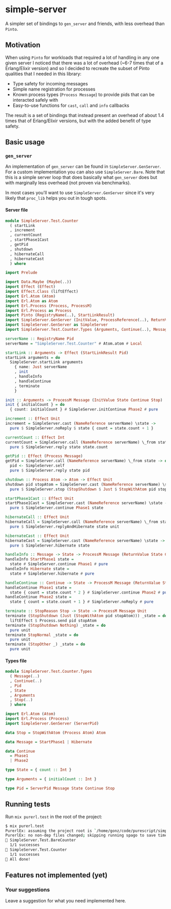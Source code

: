 # simple-server

A simpler set of bindings to `gen_server` and friends, with less overhead than `Pinto`.

## Motivation

When using `Pinto` for workloads that required a lot of handling in any one given server I noticed
that there was a lot of overhead (~6-7 times that of a Erlang/Elixir version) and so I decided to
recreate the subset of Pinto qualities that I needed in this library:

- Type safety for incoming messages
- Simple name registration for processes
- Known process types (`Process Message`) to provide pids that can be interacted safely with
- Easy-to-use functions for `cast`, `call` and `info` callbacks

The result is a set of bindings that instead present an overhead of about 1.4 times that of
Erlang/Elixir versions, but with the added benefit of type safety.

## Basic usage

### `gen_server`

An implementation of `gen_server` can be found in `SimpleServer.GenServer`. For a custom
implementation you can also use `SimpleServer.Bare`. Note that this is a simple server loop that
does basically what `gen_server` does but with marginally less overhead (not proven via benchmarks).

In most cases you'll want to use `SimpleServer.GenServer` since it's very likely that `proc_lib`
helps you out in tough spots.

#### Server file

```purescript
module SimpleServer.Test.Counter
  ( startLink
  , increment
  , currentCount
  , startPhase1Cast
  , getPid
  , shutdown
  , hibernateCall
  , hibernateCast
  ) where

import Prelude

import Data.Maybe (Maybe(..))
import Effect (Effect)
import Effect.Class (liftEffect)
import Erl.Atom (Atom)
import Erl.Atom as Atom
import Erl.Process (Process, ProcessM)
import Erl.Process as Process
import Pinto (RegistryName(..), StartLinkResult)
import SimpleServer.GenServer (InitValue, ProcessReference(..), ReturnValue, StopReason(..))
import SimpleServer.GenServer as SimpleServer
import SimpleServer.Test.Counter.Types (Arguments, Continue(..), Message(..), Pid, State, Stop(..))

serverName :: RegistryName Pid
serverName = "SimpleServer.Test.Counter" # Atom.atom # Local

startLink :: Arguments -> Effect (StartLinkResult Pid)
startLink arguments = do
  SimpleServer.startLink arguments
    { name: Just serverName
    , init
    , handleInfo
    , handleContinue
    , terminate
    }

init :: Arguments -> ProcessM Message (InitValue State Continue Stop)
init { initialCount } = do
  { count: initialCount } # SimpleServer.initContinue Phase2 # pure

increment :: Effect Unit
increment = SimpleServer.cast (NameReference serverName) \state ->
  pure $ SimpleServer.noReply $ state { count = state.count + 1 }

currentCount :: Effect Int
currentCount = SimpleServer.call (NameReference serverName) \_from state ->
  pure $ SimpleServer.reply state state.count

getPid :: Effect (Process Message)
getPid = SimpleServer.call (NameReference serverName) \_from state -> do
  pid <- SimpleServer.self
  pure $ SimpleServer.reply state pid

shutdown :: Process Atom -> Atom -> Effect Unit
shutdown pid stopAtom = SimpleServer.cast (NameReference serverName) \state ->
  pure $ SimpleServer.stop (StopShutdown $ Just $ StopWithAtom pid stopAtom) state

startPhase1Cast :: Effect Unit
startPhase1Cast = SimpleServer.cast (NameReference serverName) \state ->
  pure $ SimpleServer.continue Phase1 state

hibernateCall :: Effect Unit
hibernateCall = SimpleServer.call (NameReference serverName) \_from state ->
  pure $ SimpleServer.replyAndHibernate state unit

hibernateCast :: Effect Unit
hibernateCast = SimpleServer.cast (NameReference serverName) \state ->
  pure $ SimpleServer.hibernate state

handleInfo :: Message -> State -> ProcessM Message (ReturnValue State Continue Stop)
handleInfo StartPhase1 state =
  state # SimpleServer.continue Phase1 # pure
handleInfo Hibernate state =
  state # SimpleServer.hibernate # pure

handleContinue :: Continue -> State -> ProcessM Message (ReturnValue State Continue Stop)
handleContinue Phase1 state =
  state { count = state.count * 2 } # SimpleServer.continue Phase2 # pure
handleContinue Phase2 state =
  state { count = state.count + 1 } # SimpleServer.noReply # pure

terminate :: StopReason Stop -> State -> ProcessM Message Unit
terminate (StopShutdown (Just (StopWithAtom pid stopAtom))) _state = do
  liftEffect $ Process.send pid stopAtom
terminate (StopShutdown Nothing) _state = do
  pure unit
terminate StopNormal _state = do
  pure unit
terminate (StopOther _) _state = do
  pure unit
```

#### Types file

```purescript
module SimpleServer.Test.Counter.Types
  ( Message(..)
  , Continue(..)
  , Pid
  , State
  , Arguments
  , Stop(..)
  ) where

import Erl.Atom (Atom)
import Erl.Process (Process)
import SimpleServer.GenServer (ServerPid)

data Stop = StopWithAtom (Process Atom) Atom

data Message = StartPhase1 | Hibernate

data Continue
  = Phase1
  | Phase2

type State = { count :: Int }

type Arguments = { initialCount :: Int }

type Pid = ServerPid Message State Continue Stop
```

## Running tests

Run `mix purerl.test` in the root of the project:

```bash
$ mix purerl.test
PurerlEx: assuming the project root is `/home/gonz/code/purescript/simple-server`
PurerlEx: no non-dep files changed; skipping running spago to save time.
🧪 SimpleServer.Test.BareCounter
  1/1 successes
🧪 SimpleServer.Test.Counter
  1/1 successes
🎉 All done!
```

## Features not implemented (yet)

### Your suggestions

Leave a suggestion for what you need implemented here.
